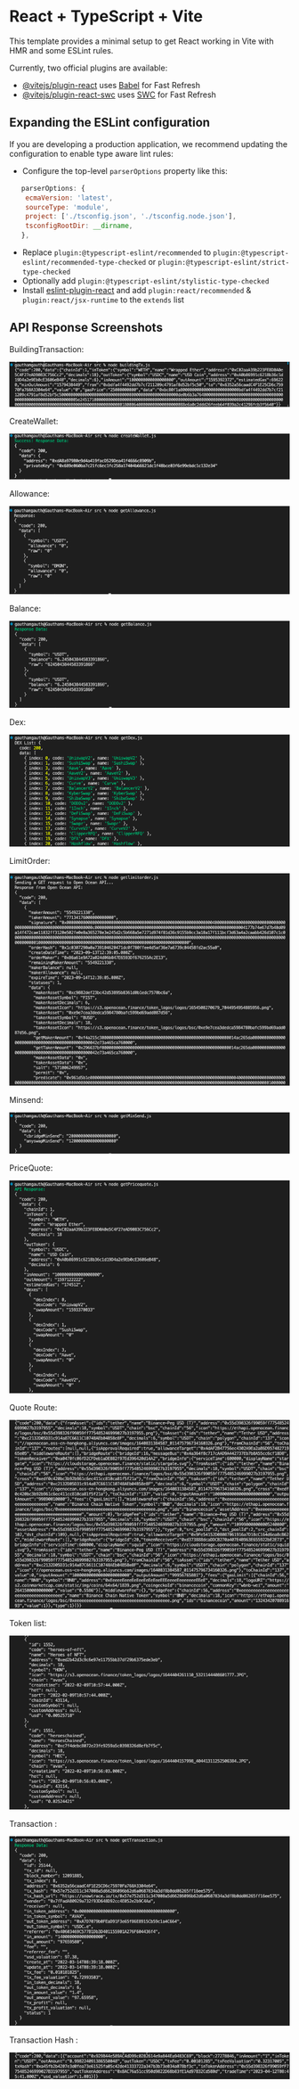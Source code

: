 # React + TypeScript + Vite

This template provides a minimal setup to get React working in Vite with HMR and some ESLint rules.

Currently, two official plugins are available:

- [@vitejs/plugin-react](https://github.com/vitejs/vite-plugin-react/blob/main/packages/plugin-react/README.md) uses [Babel](https://babeljs.io/) for Fast Refresh
- [@vitejs/plugin-react-swc](https://github.com/vitejs/vite-plugin-react-swc) uses [SWC](https://swc.rs/) for Fast Refresh

## Expanding the ESLint configuration

If you are developing a production application, we recommend updating the configuration to enable type aware lint rules:

- Configure the top-level `parserOptions` property like this:

```js
   parserOptions: {
    ecmaVersion: 'latest',
    sourceType: 'module',
    project: ['./tsconfig.json', './tsconfig.node.json'],
    tsconfigRootDir: __dirname,
   },
```

- Replace `plugin:@typescript-eslint/recommended` to `plugin:@typescript-eslint/recommended-type-checked` or `plugin:@typescript-eslint/strict-type-checked`
- Optionally add `plugin:@typescript-eslint/stylistic-type-checked`
- Install [eslint-plugin-react](https://github.com/jsx-eslint/eslint-plugin-react) and add `plugin:react/recommended` & `plugin:react/jsx-runtime` to the `extends` list

## API Response Screenshots 

BuildingTransaction:

![BuildingTransaction](<public/Screenshot 2023-09-13 at 6.07.38 PM.png>)

CreateWallet:

![CreateWallet](<public/Screenshot 2023-09-13 at 6.08.05 PM.png>)

Allowance:

![GetAllowance](<public/Screenshot 2023-09-13 at 6.08.40 PM.png>)

Balance:

![GetBalance](<public/Screenshot 2023-09-13 at 6.09.19 PM.png>)

Dex:

![GetDex](<public/Screenshot 2023-09-13 at 6.09.59 PM.png>)

LimitOrder:

![LimitOrder](<public/Screenshot 2023-09-13 at 6.10.40 PM.png>)

Minsend:

![GetMinsend](<public/Screenshot 2023-09-13 at 6.11.06 PM.png>)

PriceQuote:

![GetPriceQuote](<public/Screenshot 2023-09-13 at 6.11.47 PM.png>)

Quote Route:

![QuoteRoute](<public/Screenshot 2023-09-13 at 6.12.22 PM.png>)

Token list:

![Tokenlist](<public/Screenshot 2023-09-13 at 6.12.59 PM.png>)

Transaction :

![GetTransaction](<public/Screenshot 2023-09-13 at 6.13.27 PM.png>)

Transaction Hash :

![TransactionHash](<public/Screenshot 2023-09-13 at 6.13.49 PM.png>)
